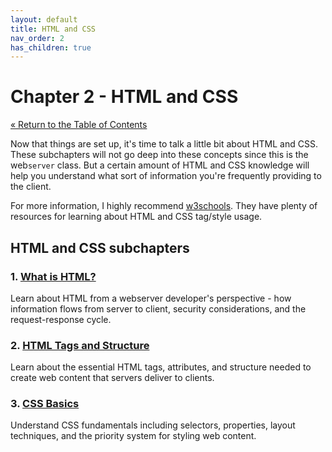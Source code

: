 ```yaml
---
layout: default
title: HTML and CSS
nav_order: 2
has_children: true
---
```


# Chapter 2 - HTML and CSS

[&laquo; Return to the Table of Contents](../index.md)

Now that things are set up, it's time to talk a little bit about HTML and CSS. These subchapters will not go deep into these concepts since this is the web`server` class. But a certain amount of HTML and CSS knowledge will help you understand what sort of information you're frequently providing to the client.

For more information, I highly recommend [w3schools](https://www.w3schools.com/). They have plenty of resources for learning about HTML and CSS tag/style usage.

## HTML and CSS subchapters

### 1. [What is HTML?](whatisHTML.md)

Learn about HTML from a webserver developer's perspective - how information flows from server to client, security considerations, and the request-response cycle.

### 2. [HTML Tags and Structure](htmlTags.md)

Learn about the essential HTML tags, attributes, and structure needed to create web content that servers deliver to clients.

### 3. [CSS Basics](CSSstart.md)

Understand CSS fundamentals including selectors, properties, layout techniques, and the priority system for styling web content.